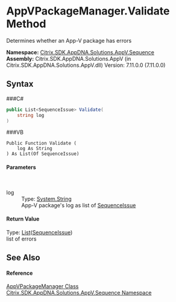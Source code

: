# AppVPackageManager.Validate Method 
 

Determines whether an App-V package has errors

**Namespace:**&nbsp;<a href="N_Citrix_SDK_AppDNA_Solutions_AppV_Sequence">Citrix.SDK.AppDNA.Solutions.AppV.Sequence</a><br />**Assembly:**&nbsp;Citrix.SDK.AppDNA.Solutions.AppV (in Citrix.SDK.AppDNA.Solutions.AppV.dll) Version: 7.11.0.0 (7.11.0.0)

## Syntax

###C#
```csharp
public List<SequenceIssue> Validate(
	string log
)
```

###VB
```vbnet
Public Function Validate ( 
	log As String
) As List(Of SequenceIssue)
```


#### Parameters
&nbsp;<dl><dt>log</dt><dd>Type: <a href="http://msdn2.microsoft.com/en-us/library/s1wwdcbf" target="_blank">System.String</a><br />App-V package's log as list of <a href="T_Citrix_SDK_AppDNA_Solutions_AppV_Sequence_SequenceIssue">SequenceIssue</a></dd></dl>

#### Return Value
Type: <a href="http://msdn2.microsoft.com/en-us/library/6sh2ey19" target="_blank">List</a>(<a href="T_Citrix_SDK_AppDNA_Solutions_AppV_Sequence_SequenceIssue">SequenceIssue</a>)<br />list of errors

## See Also


#### Reference
<a href="T_Citrix_SDK_AppDNA_Solutions_AppV_Sequence_AppVPackageManager">AppVPackageManager Class</a><br /><a href="N_Citrix_SDK_AppDNA_Solutions_AppV_Sequence">Citrix.SDK.AppDNA.Solutions.AppV.Sequence Namespace</a><br />